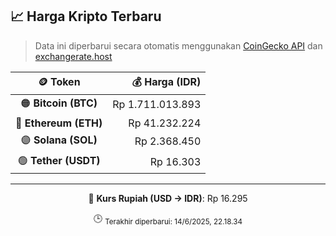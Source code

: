 

<!-- HARGA_KRIPTO -->
## 📈 Harga Kripto Terbaru

> Data ini diperbarui secara otomatis menggunakan [CoinGecko API](https://www.coingecko.com/) dan [exchangerate.host](https://exchangerate.host/)

<div align="center">

| 🪙 Token | 💰 Harga (IDR) |
|:------:|---------------:|
| 🟠 **Bitcoin (BTC)**   | Rp 1.711.013.893 |
| 🔵 **Ethereum (ETH)**  | Rp 41.232.224 |
| 🟣 **Solana (SOL)**    | Rp 2.368.450 |
| 🟢 **Tether (USDT)**   | Rp 16.303 |

---

💱 **Kurs Rupiah (USD → IDR)**: Rp 16.295

🕒 <sub>Terakhir diperbarui: 14/6/2025, 22.18.34</sub>

</div>
<!-- /HARGA_KRIPTO -->